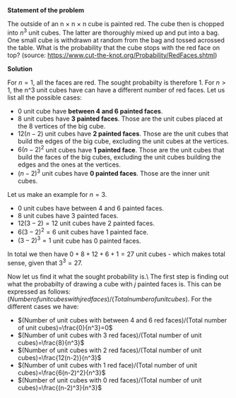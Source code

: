 **Statement of the problem**

The outside of an n $\times$ n $\times$ n cube is painted red. The cube then is chopped into $n^3$ unit cubes. The latter are thoroughly mixed up and put into a bag. One small cube is withdrawn at random from the bag and tossed acrossed the table. What is the probability that the cube stops with the red face on top? (source: https://www.cut-the-knot.org/Probability/RedFaces.shtml)

**Solution**

For $n=1$, all the faces are red. The sought probabilty is therefore 1.
For $n>1$, the n^3 unit cubes have can have a different number of red faces. Let us list all the possible cases:
* 0 unit cube have **between 4 and 6 painted faces**.
* 8 unit cubes have **3 painted faces**. Those are the unit cubes placed at the 8 vertices of the big cube.
* $12(n-2)$ unit cubes have **2 painted faces**. Those are the unit cubes that build the edges of the big cube, excluding the unit cubes at the vertices.
* $6(n-2)^2$ unit cubes have **1 painted face**. Those are the unit cubes that build the faces of the big cubes, excluding the unit cubes building the edges and the ones at the vertices.
* $(n-2)^3$ unit cubes have **0 painted faces**. Those are the inner unit cubes.

Let us make an example for $n=3$.
* 0 unit cubes have between 4 and 6 painted faces.
* 8 unit cubes have 3 painted faces.
* $12(3-2)=12$ unit cubes have 2 painted faces.
* $6(3-2)^2=6$ unit cubes have 1 painted face.
* $(3-2)^3=1$ unit cube has 0 painted faces.

In total we then have $0+8+12+6+1=27$ unit cubes - which makes total sense, given that $3^3=27$.

Now let us find it what the sought probability is.\\
The first step is finding out what the probabilty of drawing a cube with $j$ painted faces is. This can be expressed as follows: $(Number of unit cubes with j red faces)/(Total number of unit cubes)$.
For the different cases we have:
* $(Number of unit cubes with between 4 and 6 red faces)/(Total number of unit cubes)=\frac{0}{n^3}=0$
* $(Number of unit cubes with 3 red faces)/(Total number of unit cubes)=\frac{8}{n^3}$
* $(Number of unit cubes with 2 red faces)/(Total number of unit cubes)=\frac{12(n-2)}{n^3}$
* $(Number of unit cubes with 1 red face)/(Total number of unit cubes)=\frac{6(n-2)^2}{n^3}$
* $(Number of unit cubes with 0 red faces)/(Total number of unit cubes)=\frac{(n-2)^3}{n^3}$



